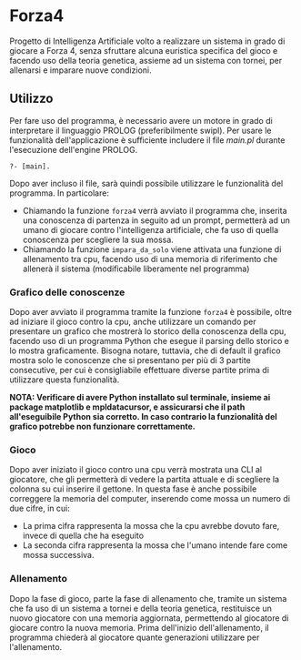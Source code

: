 # Forza4

Progetto di Intelligenza Artificiale volto a realizzare un sistema in grado di giocare a Forza 4, senza sfruttare alcuna euristica specifica del gioco e facendo uso della teoria genetica, assieme ad un sistema con tornei, per allenarsi e imparare nuove condizioni.

## Utilizzo

Per fare uso del programma, è necessario avere un motore in grado di interpretare il linguaggio PROLOG (preferibilmente swipl). Per usare le funzionalità dell'applicazione è sufficiente includere il file *main.pl* durante l'esecuzione dell'engine PROLOG. 

```?- [main].```

Dopo aver incluso il file, sarà quindi possibile utilizzare le funzionalità del programma. In particolare:

- Chiamando la funzione ```forza4``` verrà avviato il programma che, inserita una conoscenza di partenza in seguito ad un prompt, permetterà ad un umano di giocare contro l'intelligenza artificiale, che fa uso di quella conoscenza per scegliere la sua mossa.
- Chiamando la funzione ```impara_da_solo``` viene attivata una funzione di allenamento tra cpu, facendo uso di una memoria di riferimento che allenerà il sistema (modificabile liberamente nel programma)

### Grafico delle conoscenze

Dopo aver avviato il programma tramite la funzione ```forza4``` è possibile, oltre ad iniziare il gioco contro la cpu, anche utilizzare un comando per presentare un grafico che mostrerà lo storico della conoscenza della cpu, facendo uso di un programma Python che esegue il parsing dello storico e lo mostra graficamente. Bisogna notare, tuttavia, che di default il grafico mostra solo le conoscenze che si presentano per più di 3 partite consecutive, per cui è consigliabile effettuare diverse partite prima di utilizzare questa funzionalità.

**NOTA: Verificare di avere Python installato sul terminale, insieme ai package matplotlib e mpldatacursor, e assicurarsi che il path all'eseguibile Python sia corretto. In caso contrario la funzionalità del grafico potrebbe non funzionare correttamente.**

### Gioco

Dopo aver iniziato il gioco contro una cpu verrà mostrata una CLI al giocatore, che gli permetterà di vedere la partita attuale e di scegliere la colonna su cui inserire il gettone. In questa fase è anche possibile correggere la memoria del computer, inserendo come mossa un numero di due cifre, in cui:

- La prima cifra rappresenta la mossa che la cpu avrebbe dovuto fare, invece di quella che ha eseguito
- La seconda cifra rappresenta la mossa che l'umano intende fare come mossa successiva.

### Allenamento

Dopo la fase di gioco, parte la fase di allenamento che, tramite un sistema che fa uso di un sistema a tornei e della teoria genetica, restituisce un nuovo giocatore con una memoria aggiornata, permettendo al giocatore di giocare contro la nuova memoria. Prima dell'inizio dell'allenamento, il programma chiederà al giocatore quante generazioni utilizzare per l'allenamento. 